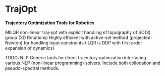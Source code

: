 # TrajOpt
**Trajectory Optimization Tools for Robotics**

MILQR non-linear traj-opt with explicit handling of topography of SO(3) group (3D Rotations)
Highly efficient with active-set method (projected-Newton) for handling input constraints
(ILQR is DDP with first order expansion of dynamics)

TODO: NLP
Generic tools for direct trajectory optimzation interfacing
various NLP (non-linear programming) solvers.
Include both collocation and pseudo-spectral methods.


